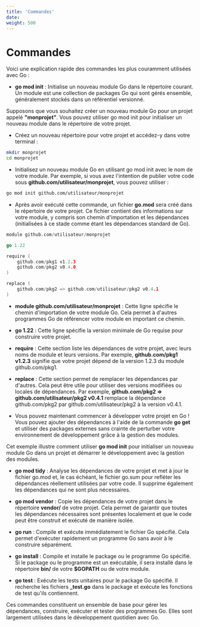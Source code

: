 ```yaml
---
title: 'Commandes'
date: 
weight: 500
---
```


# Commandes

Voici une explication rapide des commandes les plus couramment utilisées avec Go :

- **go mod init** : Initialise un nouveau module Go dans le répertoire courant. Un module est une collection de packages Go qui sont gérés ensemble, généralement stockés dans un référentiel versionné.



Supposons que vous souhaitez créer un nouveau module Go pour un projet appelé **"monprojet"**. Vous pouvez utiliser go mod init pour initialiser un nouveau module dans le répertoire de votre projet.

- Créez un nouveau répertoire pour votre projet et accédez-y dans votre terminal :

```bash
mkdir monprojet
cd monprojet
```


- Initialisez un nouveau module Go en utilisant go mod init avec le nom de votre module. Par exemple, si vous avez l'intention de publier votre code sous **github.com/utilisateur/monprojet**, vous pouvez utiliser :

```bash
go mod init github.com/utilisateur/monprojet
```



- Après avoir exécuté cette commande, un fichier **go.mod** sera créé dans le répertoire de votre projet. Ce fichier contient des informations sur votre module, y compris son chemin d'importation et les dépendances (initialisées à ce stade comme étant les dépendances standard de Go).



```go
module github.com/utilisateur/monprojet

go 1.22

require (
    github.com/pkg1 v1.2.3
    github.com/pkg2 v0.4.0
)

replace (
    github.com/pkg2 => github.com/utilisateur/pkg2 v0.4.1
)

```


- **module github.com/utilisateur/monprojet** : Cette ligne spécifie le chemin d'importation de votre module Go. Cela permet à d'autres programmes Go de référencer votre module en important ce chemin.

- **go 1.22** : Cette ligne spécifie la version minimale de Go requise pour construire votre projet.



- **require** : Cette section liste les dépendances de votre projet, avec leurs noms de module et leurs versions. Par exemple, **github.com/pkg1 v1.2.3** signifie que votre projet dépend de la version 1.2.3 du module github.com/pkg1.


- **replace** : Cette section permet de remplacer les dépendances par d'autres. Cela peut être utile pour utiliser des versions modifiées ou locales de dépendances. Par exemple, **github.com/pkg2 => github.com/utilisateur/pkg2 v0.4.1** remplace la dépendance github.com/pkg2 par github.com/utilisateur/pkg2 à la version v0.4.1.


- Vous pouvez maintenant commencer à développer votre projet en Go ! Vous pouvez ajouter des dépendances à l'aide de la commande **go get** et utiliser des packages externes sans crainte de perturber votre environnement de développement grâce à la gestion des modules.

Cet exemple illustre comment utiliser **go mod init** pour initialiser un nouveau module Go dans un projet et démarrer le développement avec la gestion des modules.



- **go mod tidy** : Analyse les dépendances de votre projet et met à jour le fichier go.mod et, le cas échéant, le fichier go.sum pour refléter les dépendances réellement utilisées par votre code. Il supprime également les dépendances qui ne sont plus nécessaires.



- **go mod vendor** : Copie les dépendances de votre projet dans le répertoire **vendor/** de votre projet. Cela permet de garantir que toutes les dépendances nécessaires sont présentes localement et que le code peut être construit et exécuté de manière isolée.



- **go run** : Compile et exécute immédiatement le fichier Go spécifié. Cela permet d'exécuter rapidement un programme Go sans avoir à le construire séparément.



- **go install** : Compile et installe le package ou le programme Go spécifié. Si le package ou le programme est un exécutable, il sera installé dans le répertoire **bin/** de votre **$GOPATH** ou de votre module.



- **go test** : Exécute les tests unitaires pour le package Go spécifié. Il recherche les fichiers **_test.go** dans le package et exécute les fonctions de test qu'ils contiennent.

Ces commandes constituent un ensemble de base pour gérer les dépendances, construire, exécuter et tester des programmes Go. Elles sont largement utilisées dans le développement quotidien avec Go.


